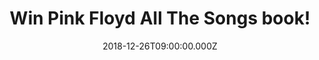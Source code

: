 ---
campaign-uuid: "c-c3998ee9-ac9d-4e7e-9027-b34222860199"
type: "Competition"
category: "Gifts"
date: "2018-12-26T09:00:00.000Z"
end-date: "2019-01-26T23:59:00.000Z"
disable-form: false
is_promoted: false
has_entry_page: true
title: "Win Pink Floyd All The Songs book!"
competition-description: "<p>We have in our hands one of the world's most commercially\
  \ successful and influential rock bands book: Pink Floyd.</p>\n<p>In Pink Floyd\
  \ All the Songs, authors Margotin and Guesdon describe the origin of their nearly\
  \ 200 released songs, details from the recording studio, what instruments were used,\
  \ and behind-the-scenes stories of the tensions that helped drive the band.</p>\n\
  <p>Want it? Click below for a chance to win!</p>\n"
hero-header: "Win Pink Floyd All The Songs book!"
terms-confirmation: "N/A"
banner-img: "https://assets.expresslyapp.com/asset-9727f162-1c92-4eba-af23-7a570f46f4b7.jpg"
logo-left-href: "aaa.nme.com"
logo-left-image: "https://assets.expresslyapp.com/asset-bb1046b3-0713-4921-a422-2047a354d789.jpg"
logo-left-title: "NME AAA"
bg-image-hero: "https://assets.expresslyapp.com/asset-73c09068-fcc0-4994-af73-9f7f4c1a9cef.jpg"
bg-image-first: "https://assets.expresslyapp.com/asset-5077b64d-3701-49cd-8dc3-d36608126294.jpg"
section1-content: "<p>Organized chronologically by album, this massive, 544-page hardcover\
  \ begins with their 1967 debut album The Piper at the Gates of Dawn, the only one\
  \ recorded under founding member Syd Barrett's leadership; through the loss of Barrett\
  \ and the addition of David Gilmour; to Richard Wright leaving the band in 1979\
  \ but returning; to Roger Waters leaving in 1985 and the albums recorded since his\
  \ departure, including their 2014 farewell album, The Endless River, which was downloaded\
  \ 12 million times on Spotify the week it was released.</p>\n<p>Packed with more\
  \ than 500 photos, All the Songs is also filled with stories fans treasure, such\
  \ as Waters working with engineer Alan Parsons to employ revolutionary recording\
  \ techniques for The Dark Side of the Moon at Abbey Road Studios in 1972 or producer\
  \ Bob's Ezrin's contribution in refining Water's original sprawling vision for The\
  \ Wall.</p>\n<p>If you can’t wait to have it in your hands, enter the form below\
  \ for a chance to win and it could be coming home with you!</p>\n"
entry-title: "Win Pink Floyd All The Songs book!"
entry-content: "<p>Enter the draw to win Pink Floyd All The Songs book by completing\
  \ the form below before 23:59 on 26th of January 2019.</p>\n"
has-winner: true
winner-title: "CONGRATULATIONS to Jay who won the amazing book from Pink Floyd!"
winner-banner: "https://assets.expresslyapp.com/asset-a84a7097-037b-4da6-a771-1929af93efaa.jpg"
prize-description: "Pink Floyd All The Songs book."
special-conditions: "Multiple entries are allowed up to one every day.\r\nThis competition\
  \ is also available on: http://club.expressly.io/competitons/pink-floyd-all-the-songs"
country-restrictions:
- "GB"
---